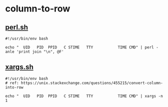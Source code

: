 # column-to-row


## [perl.sh](./perl.sh)

```
#!/usr/bin/env bash

echo "  UID   PID  PPID   C STIME   TTY           TIME CMD" | perl -anle 'print join "\n", @F'

```

## [xargs.sh](./xargs.sh)

```
#!/usr/bin/env bash
# ref: https://unix.stackexchange.com/questions/455215/convert-column-into-row

echo "  UID   PID  PPID   C STIME   TTY           TIME CMD" | xargs -n 1

```

